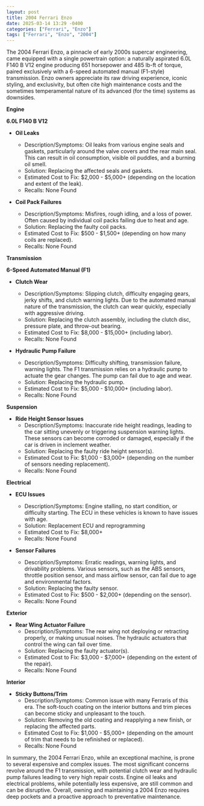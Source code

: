 ```yaml
---
layout: post
title: 2004 Ferrari Enzo
date: 2025-03-14 13:29 -0400
categories: ["Ferrari", "Enzo"]
tags: ["Ferrari", "Enzo", "2004"]
---
```

The 2004 Ferrari Enzo, a pinnacle of early 2000s supercar engineering, came equipped with a single powertrain option: a naturally aspirated 6.0L F140 B V12 engine producing 651 horsepower and 485 lb-ft of torque, paired exclusively with a 6-speed automated manual (F1-style) transmission. Enzo owners appreciate its raw driving experience, iconic styling, and exclusivity, but often cite high maintenance costs and the sometimes temperamental nature of its advanced (for the time) systems as downsides.

**Engine**

**6.0L F140 B V12**

*   **Oil Leaks**
    *   Description/Symptoms: Oil leaks from various engine seals and gaskets, particularly around the valve covers and the rear main seal. This can result in oil consumption, visible oil puddles, and a burning oil smell.
    *   Solution: Replacing the affected seals and gaskets.
    *   Estimated Cost to Fix: $2,000 - $5,000+ (depending on the location and extent of the leak).
    *   Recalls: None Found

*   **Coil Pack Failures**
    *   Description/Symptoms: Misfires, rough idling, and a loss of power. Often caused by individual coil packs failing due to heat and age.
    *   Solution: Replacing the faulty coil packs.
    *   Estimated Cost to Fix: $500 - $1,500+ (depending on how many coils are replaced).
    *   Recalls: None Found

**Transmission**

**6-Speed Automated Manual (F1)**

*   **Clutch Wear**
    *   Description/Symptoms: Slipping clutch, difficulty engaging gears, jerky shifts, and clutch warning lights. Due to the automated manual nature of the transmission, the clutch can wear quickly, especially with aggressive driving.
    *   Solution: Replacing the clutch assembly, including the clutch disc, pressure plate, and throw-out bearing.
    *   Estimated Cost to Fix: $8,000 - $15,000+ (including labor).
    *   Recalls: None Found

*   **Hydraulic Pump Failure**
    *   Description/Symptoms: Difficulty shifting, transmission failure, warning lights. The F1 transmission relies on a hydraulic pump to actuate the gear changes. The pump can fail due to age and wear.
    *   Solution: Replacing the hydraulic pump.
    *   Estimated Cost to Fix: $5,000 - $10,000+ (including labor).
    *   Recalls: None Found

**Suspension**

*   **Ride Height Sensor Issues**
    *   Description/Symptoms: Inaccurate ride height readings, leading to the car sitting unevenly or triggering suspension warning lights. These sensors can become corroded or damaged, especially if the car is driven in inclement weather.
    *   Solution: Replacing the faulty ride height sensor(s).
    *   Estimated Cost to Fix: $1,000 - $3,000+ (depending on the number of sensors needing replacement).
    *   Recalls: None Found

**Electrical**

*   **ECU Issues**
    *   Description/Symptoms: Engine stalling, no start condition, or difficulty starting. The ECU in these vehicles is known to have issues with age.
    *   Solution: Replacement ECU and reprogramming
    *   Estimated Cost to Fix: $8,000+
    *   Recalls: None Found

*   **Sensor Failures**
    *   Description/Symptoms: Erratic readings, warning lights, and drivability problems. Various sensors, such as the ABS sensors, throttle position sensor, and mass airflow sensor, can fail due to age and environmental factors.
    *   Solution: Replacing the faulty sensor.
    *   Estimated Cost to Fix: $500 - $2,000+ (depending on the sensor).
    *   Recalls: None Found

**Exterior**

*   **Rear Wing Actuator Failure**
    *   Description/Symptoms: The rear wing not deploying or retracting properly, or making unusual noises. The hydraulic actuators that control the wing can fail over time.
    *   Solution: Replacing the faulty actuator(s).
    *   Estimated Cost to Fix: $3,000 - $7,000+ (depending on the extent of the repair).
    *   Recalls: None Found

**Interior**

*   **Sticky Buttons/Trim**
    *   Description/Symptoms: Common issue with many Ferraris of this era. The soft-touch coating on the interior buttons and trim pieces can become sticky and unpleasant to the touch.
    *   Solution: Removing the old coating and reapplying a new finish, or replacing the affected parts.
    *   Estimated Cost to Fix: $1,000 - $5,000+ (depending on the amount of trim that needs to be refinished or replaced).
    *   Recalls: None Found

In summary, the 2004 Ferrari Enzo, while an exceptional machine, is prone to several expensive and complex issues. The most significant concerns revolve around the F1 transmission, with potential clutch wear and hydraulic pump failures leading to very high repair costs. Engine oil leaks and electrical problems, while potentially less expensive, are still common and can be disruptive. Overall, owning and maintaining a 2004 Enzo requires deep pockets and a proactive approach to preventative maintenance.


